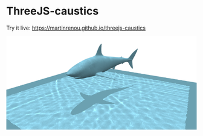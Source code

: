 # ThreeJS-caustics

Try it live: https://martinrenou.github.io/threejs-caustics


![caustics](caustics.png)
